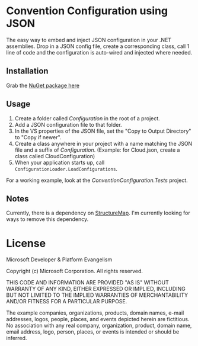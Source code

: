# Convention Configuration using JSON

The easy way to embed and inject JSON configuration in your .NET assemblies. Drop in a JSON config file, create a corresponding class, call 1 line of code and the configuration is auto-wired and injected where needed.

## Installation

Grab the [NuGet package here](https://www.nuget.org/packages/Microsoft.ConventionConfiguration/1.0.0)

## Usage

1. Create a folder called *Configuration* in the root of a project.
2. Add a JSON configuration file to that folder.
3. In the VS properties of the JSON file, set the "Copy to Output Directory" to "Copy if newer".
4. Create a class anywhere in your project with a name matching the JSON file and a suffix of *Configuration*. (Example: for Cloud.json, create a class called CloudConfiguration)
5. When your application starts up, call `ConfigurationLoader.LoadConfigurations`.

For a working example, look at the *ConventionConfiguration.Tests* project.

## Notes

Currently, there is a dependency on [StructureMap](http://docs.structuremap.net/). I'm currently looking for ways to remove this dependency.

# License

Microsoft Developer & Platform Evangelism

Copyright (c) Microsoft Corporation. All rights reserved.

THIS CODE AND INFORMATION ARE PROVIDED "AS IS" WITHOUT WARRANTY OF ANY KIND, EITHER EXPRESSED OR IMPLIED, INCLUDING BUT NOT LIMITED TO THE IMPLIED WARRANTIES OF MERCHANTABILITY AND/OR FITNESS FOR A PARTICULAR PURPOSE.

The example companies, organizations, products, domain names, e-mail addresses, logos, people, places, and events depicted herein are fictitious. No association with any real company, organization, product, domain name, email address, logo, person, places, or events is intended or should be inferred.

